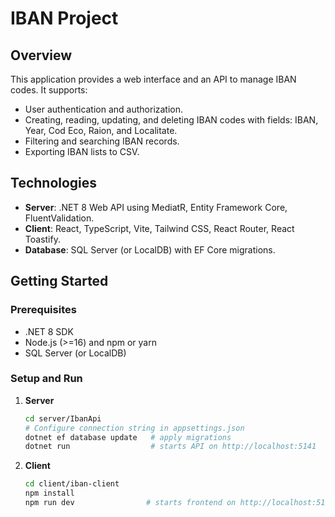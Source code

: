 # IBAN Project

## Overview

This application provides a web interface and an API to manage IBAN codes. It supports:
- User authentication and authorization.
- Creating, reading, updating, and deleting IBAN codes with fields: IBAN, Year, Cod Eco, Raion, and Localitate.
- Filtering and searching IBAN records.
- Exporting IBAN lists to CSV.

## Technologies

- **Server**: .NET 8 Web API using MediatR, Entity Framework Core, FluentValidation.
- **Client**: React, TypeScript, Vite, Tailwind CSS, React Router, React Toastify.
- **Database**: SQL Server (or LocalDB) with EF Core migrations.

## Getting Started

### Prerequisites
- .NET 8 SDK
- Node.js (>=16) and npm or yarn
- SQL Server (or LocalDB)

### Setup and Run

1. **Server**
   ```bash
   cd server/IbanApi
   # Configure connection string in appsettings.json
   dotnet ef database update   # apply migrations
   dotnet run                  # starts API on http://localhost:5141
   ```

2. **Client**
   ```bash
   cd client/iban-client
   npm install
   npm run dev                # starts frontend on http://localhost:5173
   ```
